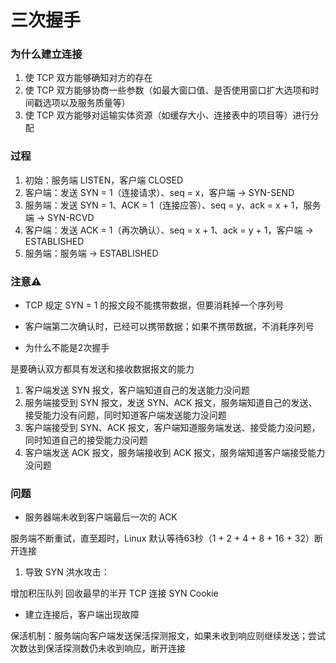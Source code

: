 # 三次握手


### 为什么建立连接

1. 使 TCP 双方能够确知对方的存在
2. 使 TCP 双方能够协商一些参数（如最大窗口值、是否使用窗口扩大选项和时间戳选项以及服务质量等）
3. 使 TCP 双方能够对运输实体资源（如缓存大小、连接表中的项目等）进行分配


### 过程

1. 初始：服务端 LISTEN，客户端 CLOSED
2. 客户端：发送 SYN = 1（连接请求）、seq = x，客户端 -> SYN-SEND
3. 服务端：发送 SYN = 1、ACK = 1（连接应答）、seq = y、ack = x + 1，服务端 -> SYN-RCVD
4. 客户端：发送 ACK = 1（再次确认）、seq = x + 1、ack = y + 1，客户端 -> ESTABLISHED
5. 服务端：服务端 -> ESTABLISHED


### 注意⚠️

* TCP 规定 SYN = 1 的报文段不能携带数据，但要消耗掉一个序列号


* 客户端第二次确认时，已经可以携带数据；如果不携带数据，不消耗序列号


* 为什么不能是2次握手

是要确认双方都具有发送和接收数据报文的能力

1. 客户端发送 SYN 报文，客户端知道自己的发送能力没问题
2. 服务端接受到 SYN 报文，发送 SYN、ACK 报文，服务端知道自己的发送、接受能力没有问题，同时知道客户端发送能力没问题
3. 客户端接受到 SYN、ACK 报文，客户端知道服务端发送、接受能力没问题，同时知道自己的接受能力没问题
4. 客户端发送 ACK 报文，服务端接收到 ACK 报文，服务端知道客户端接受能力没问题


### 问题

* 服务器端未收到客户端最后一次的 ACK

服务端不断重试，直至超时，Linux 默认等待63秒（1 + 2 + 4 + 8 + 16 + 32）断开连接

1. 导致 SYN 洪水攻击：

增加积压队列
回收最早的半开 TCP 连接
SYN Cookie


* 建立连接后，客户端出现故障

保活机制：服务端向客户端发送保活探测报文，如果未收到响应则继续发送；尝试次数达到保活探测数仍未收到响应，断开连接
